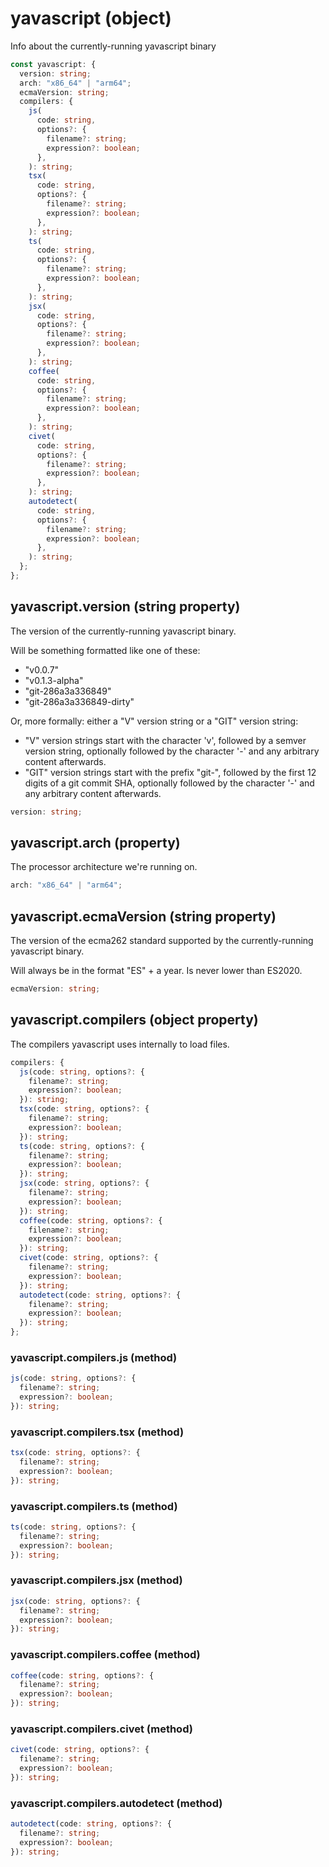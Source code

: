 <!-- INPUT:
/** Info about the currently-running yavascript binary */
declare const yavascript: {
  /**
   * The version of the currently-running yavascript binary.
   *
   * Will be something formatted like one of these:
   * - "v0.0.7"
   * - "v0.1.3-alpha"
   * - "git-286a3a336849"
   * - "git-286a3a336849-dirty"
   *
   * Or, more formally: either a "V" version string or a "GIT" version string:
   * - "V" version strings start with the character 'v', followed by a semver
   *   version string, optionally followed by the character '-' and any
   *   arbitrary content afterwards.
   * - "GIT" version strings start with the prefix "git-", followed by the
   *   first 12 digits of a git commit SHA, optionally followed by the
   *   character '-' and any arbitrary content afterwards.
   */
  version: string;

  /** The processor architecture we're running on. */
  arch: "x86_64" | "arm64";

  /**
   * The version of the ecma262 standard supported by the currently-running yavascript binary.
   *
   * Will always be in the format "ES" + a year. Is never lower than ES2020.
   */
  ecmaVersion: string;

  /** The compilers yavascript uses internally to load files. */
  compilers: {
    js(
      code: string,
      options?: { filename?: string; expression?: boolean }
    ): string;

    tsx(
      code: string,
      options?: { filename?: string; expression?: boolean }
    ): string;

    ts(
      code: string,
      options?: { filename?: string; expression?: boolean }
    ): string;

    jsx(
      code: string,
      options?: { filename?: string; expression?: boolean }
    ): string;

    coffee(
      code: string,
      options?: { filename?: string; expression?: boolean }
    ): string;

    civet(
      code: string,
      options?: { filename?: string; expression?: boolean }
    ): string;

    autodetect(
      code: string,
      options?: { filename?: string; expression?: boolean }
    ): string;
  };
};

-->
# yavascript (object)

Info about the currently-running yavascript binary

```ts
const yavascript: {
  version: string;
  arch: "x86_64" | "arm64";
  ecmaVersion: string;
  compilers: {
    js(
      code: string,
      options?: {
        filename?: string;
        expression?: boolean;
      },
    ): string;
    tsx(
      code: string,
      options?: {
        filename?: string;
        expression?: boolean;
      },
    ): string;
    ts(
      code: string,
      options?: {
        filename?: string;
        expression?: boolean;
      },
    ): string;
    jsx(
      code: string,
      options?: {
        filename?: string;
        expression?: boolean;
      },
    ): string;
    coffee(
      code: string,
      options?: {
        filename?: string;
        expression?: boolean;
      },
    ): string;
    civet(
      code: string,
      options?: {
        filename?: string;
        expression?: boolean;
      },
    ): string;
    autodetect(
      code: string,
      options?: {
        filename?: string;
        expression?: boolean;
      },
    ): string;
  };
};
```

## yavascript.version (string property)

The version of the currently-running yavascript binary.

Will be something formatted like one of these:

- "v0.0.7"
- "v0.1.3-alpha"
- "git-286a3a336849"
- "git-286a3a336849-dirty"

Or, more formally: either a "V" version string or a "GIT" version string:

- "V" version strings start with the character 'v', followed by a semver
  version string, optionally followed by the character '-' and any
  arbitrary content afterwards.
- "GIT" version strings start with the prefix "git-", followed by the
  first 12 digits of a git commit SHA, optionally followed by the
  character '-' and any arbitrary content afterwards.

```ts
version: string;
```

## yavascript.arch (property)

The processor architecture we're running on.

```ts
arch: "x86_64" | "arm64";
```

## yavascript.ecmaVersion (string property)

The version of the ecma262 standard supported by the currently-running yavascript binary.

Will always be in the format "ES" + a year. Is never lower than ES2020.

```ts
ecmaVersion: string;
```

## yavascript.compilers (object property)

The compilers yavascript uses internally to load files.

```ts
compilers: {
  js(code: string, options?: {
    filename?: string;
    expression?: boolean;
  }): string;
  tsx(code: string, options?: {
    filename?: string;
    expression?: boolean;
  }): string;
  ts(code: string, options?: {
    filename?: string;
    expression?: boolean;
  }): string;
  jsx(code: string, options?: {
    filename?: string;
    expression?: boolean;
  }): string;
  coffee(code: string, options?: {
    filename?: string;
    expression?: boolean;
  }): string;
  civet(code: string, options?: {
    filename?: string;
    expression?: boolean;
  }): string;
  autodetect(code: string, options?: {
    filename?: string;
    expression?: boolean;
  }): string;
};
```

### yavascript.compilers.js (method)

```ts
js(code: string, options?: {
  filename?: string;
  expression?: boolean;
}): string;
```

### yavascript.compilers.tsx (method)

```ts
tsx(code: string, options?: {
  filename?: string;
  expression?: boolean;
}): string;
```

### yavascript.compilers.ts (method)

```ts
ts(code: string, options?: {
  filename?: string;
  expression?: boolean;
}): string;
```

### yavascript.compilers.jsx (method)

```ts
jsx(code: string, options?: {
  filename?: string;
  expression?: boolean;
}): string;
```

### yavascript.compilers.coffee (method)

```ts
coffee(code: string, options?: {
  filename?: string;
  expression?: boolean;
}): string;
```

### yavascript.compilers.civet (method)

```ts
civet(code: string, options?: {
  filename?: string;
  expression?: boolean;
}): string;
```

### yavascript.compilers.autodetect (method)

```ts
autodetect(code: string, options?: {
  filename?: string;
  expression?: boolean;
}): string;
```

<!-- OUTPUT.frontmatter:
null
-->
<!-- OUTPUT.warnings:
[]
-->
